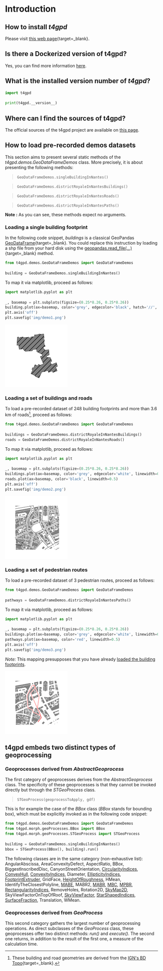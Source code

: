 # Introduction

## How to install *t4gpd*

Please visit [this web
page](https://pypi.org/project/t4gpd/){target=_blank}.

## Is there a Dockerized version of t4gpd?

Yes, you can find more information [here](https://github.com/thomas-leduc/t4gpd-docker/).

## What is the installed version number of *t4gpd*? 

```python
import t4gpd

print(t4gpd.__version__)
```

## Where can I find the sources of t4gpd?

The official sources of the t4gpd project are available on [this page](https://github.com/thomas-leduc/t4gpd).

## How to load pre-recorded demos datasets

This section aims to present several static methods of the
*t4gpd.demos.GeoDataFrameDemos* class. More precisely, it is about
presenting the following methods:

> `GeoDataFrameDemos.singleBuildingInNantes()`

> `GeoDataFrameDemos.districtRoyaleInNantesBuildings()`

> `GeoDataFrameDemos.districtRoyaleInNantesRoads()`

> `GeoDataFrameDemos.districtRoyaleInNantesPaths()`

**Note&nbsp;:** As you can see, these methods expect no arguments.

### Loading a single building footprint

In the following code snippet, *buildings* is a classical GeoPandas
[GeoDataFrame](https://geopandas.org/docs/reference/api/geopandas.GeoDataFrame.html?highlight=geodataframe#geopandas.GeoDataFrame){target=_blank}. You
could replace this instruction by loading a shp file from your hard
disk using the
[geopandas.read_file(...)](https://geopandas.org/docs/reference/api/geopandas.read_file.html?highlight=read_file#geopandas.read_file){target=_blank}
method.

```python
from t4gpd.demos.GeoDataFrameDemos import GeoDataFrameDemos

building = GeoDataFrameDemos.singleBuildingInNantes()
```

To map it via matplotlib, proceed as follows:

```python
import matplotlib.pyplot as plt

_, basemap = plt.subplots(figsize=(0.25*8.26, 0.25*8.26))
building.plot(ax=basemap, color='grey', edgecolor='black', hatch='//', linewidth=0.5)
plt.axis('off')
plt.savefig('img/demo1.png')
```

![Demo1](img/demo1.png)

### Loading a set of buildings and roads

To load a pre-recorded dataset of 248 building footprints and more than 3.6 km of roads[^IGNBDTOPO], proceed as follows:

[^IGNBDTOPO]: 
	These building and road geometries are derived from the [IGN's BD Topo](https://geoservices.ign.fr/documentation/diffusion/telechargement-donnees-libres.html#bd-topo){target=_blank}.

```python
from t4gpd.demos.GeoDataFrameDemos import GeoDataFrameDemos

buildings = GeoDataFrameDemos.districtRoyaleInNantesBuildings()
roads = GeoDataFrameDemos.districtRoyaleInNantesRoads()
```

To map it via matplotlib, proceed as follows:

```python
import matplotlib.pyplot as plt

_, basemap = plt.subplots(figsize=(0.25*8.26, 0.25*8.26))
buildings.plot(ax=basemap, color='grey', edgecolor='white', linewidth=0.5)
roads.plot(ax=basemap, color='black', linewidth=0.5)
plt.axis('off')
plt.savefig('img/demo2.png')
```

![Demo2](img/demo2.png)

### Loading a set of pedestrian routes

To load a pre-recorded dataset of 3 pedestrian routes, proceed as follows:

```python
from t4gpd.demos.GeoDataFrameDemos import GeoDataFrameDemos

pathways = GeoDataFrameDemos.districtRoyaleInNantesPaths()
```

To map it via matplotlib, proceed as follows:

```python
import matplotlib.pyplot as plt

_, basemap = plt.subplots(figsize=(0.25*8.26, 0.25*8.26))
buildings.plot(ax=basemap, color='grey', edgecolor='white', linewidth=0.5)
pathways.plot(ax=basemap, color='red', linewidth=0.5)
plt.axis('off')
plt.savefig('img/demo3.png')
```

*Note:* This mapping presupposes that you have already [loaded the
 building footprints](#loading-a-set-of-buildings-and-roads).

![Demo3](img/demo3.png)

## t4gpd embeds two distinct types of geoprocessing

### Geoprocesses derived from *AbstractGeoprocess*

The first category of geoprocesses derives from the
*AbstractGeoprocess* class. The specificity of these geoprocesses is
that they cannot be invoked directly but through the *STGeoProcess*
class.

> `STGeoProcess(geoprocessToApply, gdf)`

This is for example the case of the *BBox* class (*BBox* stands for
bounding box), which must be explicitly invoked as in the following
code snippet:

```python
from t4gpd.demos.GeoDataFrameDemos import GeoDataFrameDemos
from t4gpd.morph.geoProcesses.BBox import BBox
from t4gpd.morph.geoProcesses.STGeoProcess import STGeoProcess

building = GeoDataFrameDemos.singleBuildingInNantes()
bbox = STGeoProcess(BBox(), building).run()
```

The following classes are in the same category (non-exhaustive list):
AngularAbscissa, AreaConvexityDefect, AspectRatio, BBox,
BiggestInscribedDisc, CanyonStreetOrientation,
[CircularityIndices](/morphometry/#circularity-indices),
[ConvexHull](/morphometry/#convex-hull),
[ConvexityIndices](/morphometry/#convexity-indices), Diameter,
[EllipticityIndices](/morphometry/#ellipticity-indices),
[FootprintExtruder](/io/#preamble-how-to-extrude-2d-geometry-to-produce-a-closed-volume),
GridFace, [HeightOfRoughness](/fabrics/#height-of-roughness), HMean,
IdentifyTheClosestPolyline,
[MABE](/morphometry/#minimum-area-bounding-ellipse), MABR2,
[MABR](/morphometry/#minimum-area-bounding-rectangle),
[MBC](/morphometry/#minimum-bounding-circle),
[MPBR](/morphometry/#minimum-area-bounding-rectangle),
[RectangularityIndices](/morphometry/#rectangularity-indices),
RemoveHoles, Rotation2D, [SkyMap2D](/landscape/#sky-map),
SkyViewFactorOnTopOfRoof,
[SkyViewFactor](/bioclimatic/#sky-view-factor),
[StarShapedIndices](/landscape/#indices-for-star-shaped-polygons),
[SurfaceFraction](/fabrics/#building-surface-fraction), Translation,
WMean.

### Geoprocesses derived from *GeoProcess*

This second category gathers the largest number of geoprocessing
operations. As direct subclasses of the *GeoProcess* class, these
geoprocesses offer two distinct methods: *run()* and *execute()*. The
second one returns, in addition to the result of the first one, a
measure of the calculation time.
